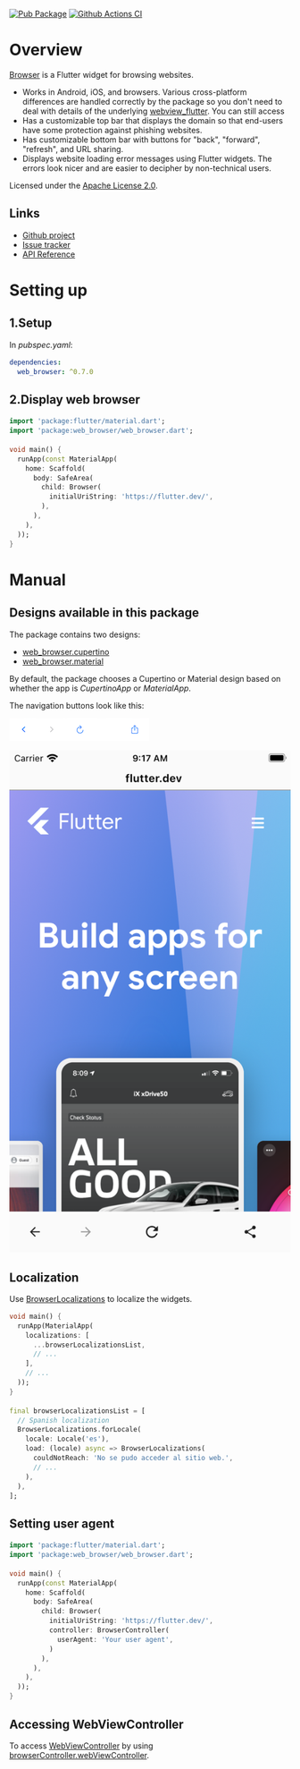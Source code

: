 [![Pub Package](https://img.shields.io/pub/v/web_browser.svg)](https://pub.dartlang.org/packages/web_browser)
[![Github Actions CI](https://github.com/dint-dev/web_browser/workflows/Dart%20CI/badge.svg)](https://github.com/dint-dev/web_browser/actions?query=workflow%3A%22Dart+CI%22)

# Overview
[Browser](https://pub.dev/documentation/web_browser/latest/web_browser/WebBrowser-class.html) is
a Flutter widget for browsing websites.
* Works in Android, iOS, and browsers. Various cross-platform differences are handled correctly by
  the package so you don't need to deal with details of the underlying
  [webview_flutter](https://pub.dev/packages/webview_flutter). You can still access 
* Has a customizable top bar that displays the domain so that end-users have some protection against
  phishing websites.
* Has customizable bottom bar with buttons for "back", "forward", "refresh", and URL sharing.
* Displays website loading error messages using Flutter widgets. The errors look nicer and are
  easier to decipher by non-technical users.

Licensed under the [Apache License 2.0](LICENSE).

## Links
* [Github project](https://github.com/dint-dev/web_browser)
* [Issue tracker](https://github.com/dint-dev/web_browser/issues)
* [API Reference](https://pub.dev/documentation/web_browser/latest/index.html)

# Setting up
## 1.Setup
In _pubspec.yaml_:
```yaml
dependencies:
  web_browser: ^0.7.0
```

## 2.Display web browser
```dart
import 'package:flutter/material.dart';
import 'package:web_browser/web_browser.dart';

void main() {
  runApp(const MaterialApp(
    home: Scaffold(
      body: SafeArea(
        child: Browser(
          initialUriString: 'https://flutter.dev/',
        ),
      ),
    ),
  ));
}
```

# Manual
## Designs available in this package
The package contains two designs:
* [web_browser.cupertino](https://pub.dev/documentation/web_browser/latest/web_browser.cupertino/web_browser.cupertino-library.html)
* [web_browser.material](https://pub.dev/documentation/web_browser/latest/web_browser.cupertino/web_browser.material-library.html)

By default, the package chooses a Cupertino or Material design based on whether the app is _CupertinoApp_ or _MaterialApp_.

The navigation buttons look like this:

![](screenshots/cupertino.png)

![](screenshots/material.png)

## Localization
Use [BrowserLocalizations](https://pub.dev/documentation/web_browser/latest/web_browser/BrowserLocalizations-class.html)
to localize the widgets.

```dart
void main() {
  runApp(MaterialApp(
    localizations: [
      ...browserLocalizationsList,
      // ...
    ],
    // ...
  ));
}

final browserLocalizationsList = [
  // Spanish localization
  BrowserLocalizations.forLocale(
    locale: Locale('es'),
    load: (locale) async => BrowserLocalizations(
      couldNotReach: 'No se pudo acceder al sitio web.',
      // ...
    ),
  ),
];
```

## Setting user agent
```dart
import 'package:flutter/material.dart';
import 'package:web_browser/web_browser.dart';

void main() {
  runApp(const MaterialApp(
    home: Scaffold(
      body: SafeArea(
        child: Browser(
          initialUriString: 'https://flutter.dev/',
          controller: BrowserController(
            userAgent: 'Your user agent',
          )
        ),
      ),
    ),
  ));
}
```

## Accessing WebViewController
To access [WebViewController](https://pub.dev/documentation/webview_flutter/latest/webview_flutter/WebViewController-class.html)
by using [browserController.webViewController](https://pub.dev/documentation/web_browser/latest/web_browser/BrowserController/webViewController.html).